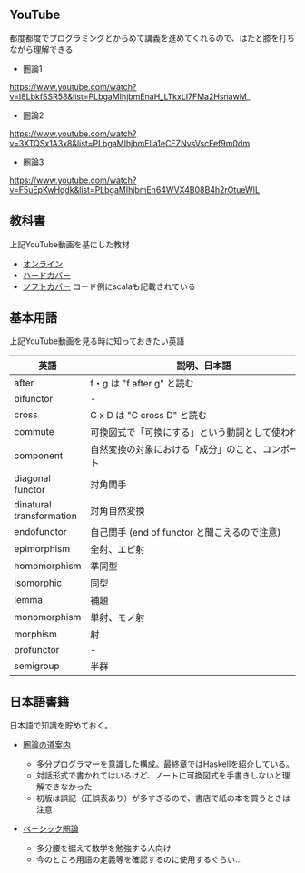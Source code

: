 <!--
title:   プログラマのための圏論
tags:    圏論,関数型プログラミング
id:      c2f9caff20031095751f
private: false
-->
## YouTube

都度都度でプログラミングとからめて講義を進めてくれるので、はたと膝を打ちながら理解できる

- 圏論1

https://www.youtube.com/watch?v=I8LbkfSSR58&list=PLbgaMIhjbmEnaH_LTkxLI7FMa2HsnawM_

- 圏論2

https://www.youtube.com/watch?v=3XTQSx1A3x8&list=PLbgaMIhjbmElia1eCEZNvsVscFef9m0dm

- 圏論3

https://www.youtube.com/watch?v=F5uEpKwHqdk&list=PLbgaMIhjbmEn64WVX4B08B4h2rOtueWIL

## 教科書

上記YouTube動画を基にした教材

- [オンライン](https://bartoszmilewski.com/2014/10/28/category-theory-for-programmers-the-preface/)
- [ハードカバー](https://www.blurb.com/b/9621951-category-theory-for-programmers-new-edition-hardco)
- [ソフトカバー](https://www.blurb.com/b/9603882-category-theory-for-programmers-scala-edition-pape) コード例にscalaも記載されている

## 基本用語

上記YouTube動画を見る時に知っておきたい英語

| 英語                     | 説明、日本語                                                   |
|--------------------------|----------------------------------------------------------------|
| after                    | f・g は "f after g" と読む                                     |
| bifunctor                | -                                                              |
| cross                    | C x D は "C cross D" と読む                                    |
| commute                  | 可換図式で「可換にする」という動詞として使われる               |
| component                | 自然変換の対象における「成分」のこと、コンポーネント           |
| diagonal functor         | 対角関手                                                       |
| dinatural transformation | 対角自然変換                                                   |
| endofunctor              | 自己関手 (end of functor と聞こえるので注意)                   |
| epimorphism              | 全射、エピ射                                                   |
| homomorphism             | 準同型                                                         |
| isomorphic               | 同型                                                           |
| lemma                    | 補題                                                           |
| monomorphism             | 単射、モノ射　　　　　　　　　　　　　　　　　　　　　　　　   |
| morphism                 | 射                                                             |
| profunctor               | -                                                              |
| semigroup                | 半群                                                           |

## 日本語書籍

日本語で知識を貯めておく。

- [圏論の道案内](https://gihyo.jp/book/2019/978-4-297-10723-9)
  - 多分プログラマーを意識した構成。最終章ではHaskellを紹介している。
  - 対話形式で書かれてはいるけど、ノートに可換図式を手書きしないと理解できなかった
  - 初版は誤記（正誤表あり）が多すぎるので、書店で紙の本を買うときは注意

- [ベーシック圏論](https://www.maruzen-publishing.co.jp/smp/item/b295027.html)
  - 多分腰を据えて数学を勉強する人向け
  - 今のところ用語の定義等を確認するのに使用するぐらい...